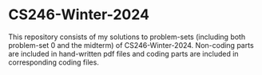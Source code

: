 # CS246-Winter-2024
This repository consists of my solutions to problem-sets (including both problem-set 0 and the midterm) of CS246-Winter-2024. Non-coding parts are included in hand-written pdf files and coding parts are included in corresponding coding files.
